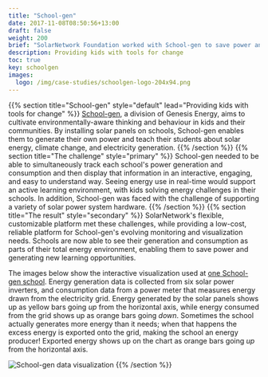 ```yaml
---
title: "School-gen"
date: 2017-11-08T08:50:56+13:00
draft: false
weight: 200
brief: "SolarNetwork Foundation worked with School-gen to save power and create learning opportunties in New Zealand schools."
description: Providing kids with tools for change
toc: true
key: schoolgen
images:
  logo: /img/case-studies/schoolgen-logo-204x94.png
---
```

{{% section  title="School-gen" style="default" lead="Providing kids with tools for change" %}}
[School-gen](http://www.schoolgen.co.nz/), a division of Genesis Energy, aims to cultivate environmentally-aware thinking and behaviour in kids and their communities. By installing solar panels on schools, School-gen enables them to generate their own power and teach their students about solar energy, climate change, and electricity generation.
{{% /section %}}
{{% section  title="The challenge" style="primary" %}}
School-gen needed to be able to simultaneously track each school's power generation and consumption and then display that information in an interactive, engaging, and easy to understand way. Seeing energy use in real-time would support an active learning environment, with kids solving energy challenges in their schools. In addition, School-gen was faced with the challenge of supporting a variety of solar power system hardware.
{{% /section %}}
{{% section  title="The result" style="secondary" %}}
SolarNetwork's flexible, customizable platform met these challenges, while providing a low-cost, reliable platform for School-gen's evolving monitoring and visualization needs. Schools are now able to see their generation and consumption as parts of their total energy environment, enabling them to save power and generating new learning opportunities.

The images below show the interactive visualization used at [one School-gen school](http://www.schoolgen.co.nz/schoolgen-schools/otonga-primary-30-kw). Energy generation data is collected from six solar power inverters, and consumption data from a power meter that measures energy drawn from the electricity grid. Energy generated by the solar panels shows up as yellow bars going _up_ from the horizontal axis, while energy consumed from the grid shows up as orange bars going _down_. Sometimes the school actually generates more energy than it needs; when that happens the excess energy is exported onto the grid, making the school an energy producer! Exported energy shows up on the chart as orange bars going _up_ from the horizontal axis.

![School-gen data visualization](/img/case-studies/schoolgen-visualization-1120x670.png)
{{% /section %}}
